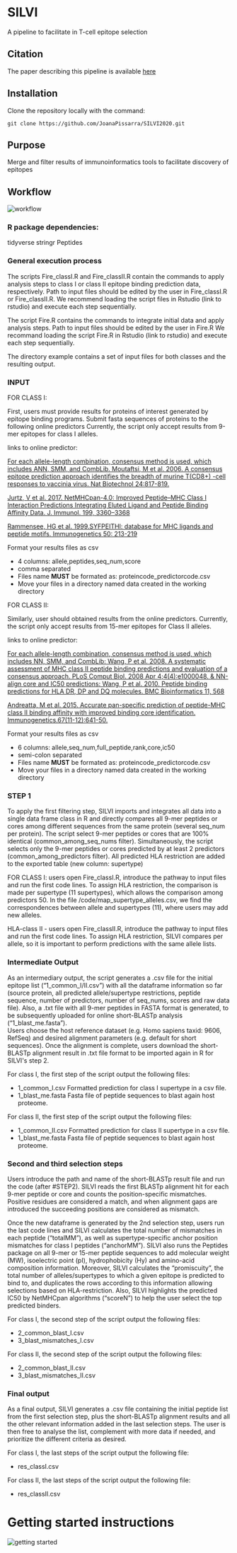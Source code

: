 # SILVI
A  pipeline to facilitate in T-cell epitope selection 

## Citation
The paper describing this pipeline is available [here](link)

## Installation

Clone the repository locally with the command:
```
git clone https://github.com/JoanaPissarra/SILVI2020.git
```

## Purpose

Merge and filter results of immunoinformatics tools to facilitate discovery of epitopes

## Workflow

![workflow](images/SILVI_workflow_2020.png)

### R package dependencies:

tidyverse
stringr
Peptides

### General execution process

The scripts Fire_classI.R and Fire_classII.R contain the commands to apply analysis steps to class I or class II epitope binding prediction data, respectively. Path to input files should be edited by the user in Fire_classI.R or Fire_classII.R. We recommend loading the script files in Rstudio (link to rstudio) and execute each step sequentially.

The script Fire.R contains the commands to integrate initial data and apply analysis steps. 
Path to input files should be edited by the user in Fire.R 
We recommand loading the script Fire.R in Rstudio (link to rstudio) and execute each step sequentially. 

The directory example contains a set of input files for both classes and the resulting output. 

### INPUT

FOR CLASS I:

First, users must provide results for proteins of interest generated by epitope binding programs.
Submit fasta sequences of proteins to the following online predictors
Currently, the script only accept results from 9-mer epitopes for class I alleles.

links to online predictor:

[For each allele-length combination, consensus method is used, which includes ANN, SMM, and CombLib. Moutaftsi, M et al. 2006. A consensus epitope prediction approach identifies the breadth of murine T(CD8+) -cell responses to vaccinia virus. Nat Biotechnol 24:817-819.](http://tools.iedb.org/mhci/)

[Jurtz, V et al. 2017. NetMHCpan-4.0: Improved Peptide–MHC Class I Interaction Predictions Integrating Eluted Ligand and Peptide Binding Affinity Data. J. Immunol. 199, 3360–3368](http://www.cbs.dtu.dk/services/NetMHCpan/)

[Rammensee, HG et al. 1999.SYFPEITHI: database for MHC ligands and peptide motifs. Immunogenetics 50: 213-219](http://www.syfpeithi.de)


Format your results files as csv 
* 4 columns: allele,peptides,seq_num,score
* comma separated
* Files name **MUST** be formated as: proteincode_predictorcode.csv 
* Move your files in a directory named data created in the working directory

FOR CLASS II: 

Similarly, user should obtained results from the online predictors.
Currently, the script only accept results from 15-mer  epitopes for Class II alleles.

links to online predictor:

[For each allele-length combination, consensus method is used, which includes NN, SMM, and CombLib: Wang, P et al. 2008. A systematic assessment of MHC class II peptide binding predictions and evaluation of a consensus approach. PLoS Comput Biol. 2008 Apr 4;4(4):e1000048. &  NN-align core and IC50 predictions: Wang, P et al. 2010. Peptide binding predictions for HLA DR, DP and DQ molecules. BMC Bioinformatics 11, 568](http://tools.iedb.org/mhcii/)

[Andreatta, M et al. 2015. Accurate pan-specific prediction of peptide-MHC class II binding affinity with improved binding core identification. Immunogenetics.67(11-12):641-50.](http://www.cbs.dtu.dk/services/NetMHCIIpan/)

Format your results files as csv 
* 6 columns: allele,seq_num,full_peptide,rank,core,ic50
* semi-colon separated
* Files name **MUST** be formated as: proteincode_predictorcode.csv 
* Move your files in a directory named data created in the working directory

### STEP 1

To apply the first filtering step, SILVI imports and integrates all data into a single data frame class in R and directly compares all 9-mer peptides or cores among different sequences from the same protein (several seq_num per protein).
The script select 9-mer peptides or cores that are 100% identical (common_among_seq_nums filter). Simultaneously, the script selects only the 9-mer peptides or cores predicted by at least 2 predictors (common_among_predictors filter). 
All predicted HLA restriction are added to the exported table (new column: supertype) 

FOR CLASS I:
users open Fire_classI.R, introduce the pathway to input files and run the first code lines. To assign HLA restriction, the comparison is made per supertype (11 supertypes), which allows the comparison among predictors 50. 
In the file /code/map_supertype_alleles.csv, we find the correspondences between allele and supertypes (11), where users may add new alleles. 

HLA-class II - users open Fire_classII.R, introduce the pathway to input files and run the first code lines. To assign HLA restriction, SILVI compares per allele, so it is important to perform predictions with the same allele lists. 




### Intermediate Output

As an intermediary output, the script generates a .csv file for the initial epitope list (“1_common_I/II.csv”) with all the dataframe information so far (source protein, all predicted allele/supertype restrictions, peptide sequence, number of predictors, number of seq_nums, scores and raw data file). 
Also, a .txt file with all 9-mer peptides in FASTA format is generated, to be subsequently uploaded for online short-BLASTp analysis (“1_blast_me.fasta”).  
Users choose the host reference dataset (e.g. Homo sapiens taxid: 9606, RefSeq) and desired alignment parameters (e.g. default for short sequences). Once the alignment is complete, users download the short-BLASTp alignment result in .txt file format to be imported again in R for SILVI's step 2.


For  class I, the first step of the script output the following files:
* 1_common_I.csv
	Formatted prediction for class I supertype in a csv file.
* 1_blast_me.fasta
	Fasta file of peptide sequences to blast again host proteome.

For  class II, the first step of the script output the following files:
* 1_common_II.csv
	Formatted prediction for class II supertype in a csv file.
* 1_blast_me.fasta
	Fasta file of peptide sequences to blast again host proteome.


### Second and third selection steps
Users introduce the path and name of the short-BLASTp result file and run the code (after #STEP2). 
SILVI reads the first BLASTp alignment hit for each 9-mer peptide or core and counts the position-specific mismatches. Positive residues are considered a match, and when alignment gaps are introduced the succeeding positions are considered as mismatch.

Once the new dataframe is generated by the 2nd selection step, users run the last code lines and SILVI calculates the total number of mismatches in each peptide (“totalMM”), as well as supertype-specific anchor position mismatches for class I peptides (“anchorMM”). 
SILVI also runs the Peptides package on all 9-mer or 15-mer peptide sequences to add molecular weight (MW), isoelectric point (pI), hydrophobicity (Hy) and amino-acid composition information. 
Moreover, SILVI calculates the “promiscuity”, the total number of alleles/supertypes to which a given epitope is predicted to bind to, and duplicates the rows according to this information allowing selections based on HLA-restriction. 
Also, SILVI highlights the predicted IC50 by NetMHCpan algorithms (“scoreN”) to help the user select the top predicted binders.

For class I, the second step of the script output the following files:
* 2_common_blast_I.csv
* 3_blast_mismatches_I.csv

For class II, the second step of the script output the following files:
* 2_common_blast_II.csv
* 3_blast_mismatches_II.csv

### Final output

As a final output, SILVI generates a .csv file containing the initial peptide list from the first selection step, plus the short-BLASTp alignment results and all the other relevant information added in the last selection steps. 
The user is then free to analyse the list, complement with more data if needed, and prioritize the different criteria as desired.

For  class I, the last steps of the script output the following file:
* res_classI.csv

For  class II, the last steps of the script output the following file:
* res_classII.csv





# Getting started instructions

![getting started](images/read_me_getting_started.jpg)






